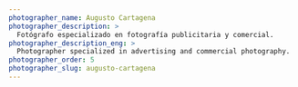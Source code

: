 ```yaml
---
photographer_name: Augusto Cartagena
photographer_description: >
  Fotógrafo especializado en fotografía publicitaria y comercial.
photographer_description_eng: >
  Photographer specialized in advertising and commercial photography.
photographer_order: 5
photographer_slug: augusto-cartagena
---
```


